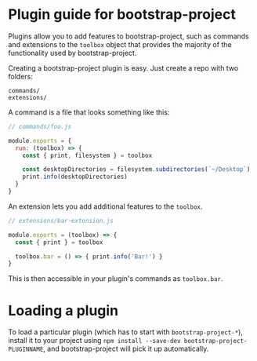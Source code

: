 # Plugin guide for bootstrap-project

Plugins allow you to add features to bootstrap-project, such as commands and
extensions to the `toolbox` object that provides the majority of the functionality
used by bootstrap-project.

Creating a bootstrap-project plugin is easy. Just create a repo with two folders:

```
commands/
extensions/
```

A command is a file that looks something like this:

```js
// commands/foo.js

module.exports = {
  run: (toolbox) => {
    const { print, filesystem } = toolbox

    const desktopDirectories = filesystem.subdirectories(`~/Desktop`)
    print.info(desktopDirectories)
  }
}
```

An extension lets you add additional features to the `toolbox`.

```js
// extensions/bar-extension.js

module.exports = (toolbox) => {
  const { print } = toolbox

  toolbox.bar = () => { print.info('Bar!') }
}
```

This is then accessible in your plugin's commands as `toolbox.bar`.

# Loading a plugin

To load a particular plugin (which has to start with `bootstrap-project-*`),
install it to your project using `npm install --save-dev bootstrap-project-PLUGINNAME`,
and bootstrap-project will pick it up automatically.
